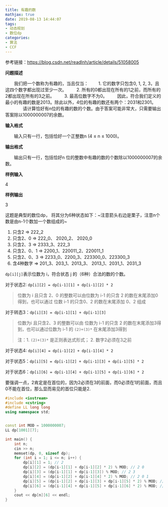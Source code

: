 ```yaml
---
title: 有趣的数
mathjax: true
date: 2019-08-13 14:44:07
tags:
- 动态规划
- 数位dp
categories:
- 算法
- CCF
---
```






参考链接：https://blog.csdn.net/readlnh/article/details/51058005

**问题描述**

　　我们把一个数称为有趣的，当且仅当：
　　1. 它的数字只包含0, 1, 2, 3，且这四个数字都出现过至少一次。
　　2. 所有的0都出现在所有的1之前，而所有的2都出现在所有的3之前。
　　3. 最高位数字不为0。
　　因此，符合我们定义的最小的有趣的数是2013。除此以外，4位的有趣的数还有两个：2031和2301。
　　　　请计算恰好有n位的有趣的数的个数。由于答案可能非常大，只需要输出答案除以1000000007的余数。

**输入格式**

　　输入只有一行，包括恰好一个正整数n (4 ≤ n ≤ 1000)。

**输出格式**

　　输出只有一行，包括恰好n 位的整数中有趣的数的个数除以1000000007的余数。

**样例输入**

4

**样例输出**

3

<!--more-->

这题是典型的数位dp， 将其分为6种状态如下：~注意箭头右边是栗子，注意n个数是由n-1个数加一个数组成的~

1. 只含2                  =>   222_2
2. 只含2、0            =>   222_0、  2020_2、 2020_0
3. 只含2、3            =>   2333_3、222_3
4. 只含2、0、1      =>   2200_1、220011_2、220011_1
5. 只含2、0、3      =>   2233_0、2200_3、223300_0、223300_3
6. 含4种数字          =>    201_3、203_1、2013_3、 2013_1、2031_1、2031_3

`dp[i][j]`表示位数为 i，符合状态 j 的（6种）合法的数的个数。

对于状态2: `dp[i][2] = dp[i-1][1] + dp[i-1][2] * 2`

> 位数为 i 且只含 2、0 的整数可以由位数为 i-1 的只含 2 的数在末尾添加0 得到，也可以通过 位数 i-1 的只含0、2 的数在末尾添加 0、2 组成

对于转态3：`dp[i][3] = dp[i-1][1] + dp[i-1][3] `

> 位数为i 且只含2、3 的整数可以由 位数为 i-1 的只含 2 的数在末尾添加3得到，也可以通过位数为 i-1 的 `(2)+(3)*` 在末尾添加3得到 
>
> 注：1. `(2)+(3)*` 是正则表达式形式；  2. 数字2必须在3之前

对于状态4: `dp[i][4] = dp[i-1][2] + dp[i-1][4] * 2`

对于状态5：`dp[i][5] = dp[i-1][2] + dp[i-1][3] + dp[i-1][5] * 2`

对于状态6：`dp[i][6] = dp[i-1][4] + dp[i-1][5] + dp[i-1][6] * 2`

要强调一点，2肯定是在首位的，因为2必须在3的前面，而0必须在1的前面，而且0不能在首位，那么显而易见的首位只能是2.



```c++
#include <iostream>
#include <cstring>
#define LL long long
using namespace std;    


const int MOD = 1000000007;
LL dp[1001][7];

int main() {
    int n;
    cin >> n;
    memset(dp, 0, sizeof dp);
    for (int i = 1; i <= n; i++) {
        dp[i][1] = 1; // 2
        dp[i][2] = (dp[i-1][1] + dp[i-1][2] * 2) % MOD; // 2 0
        dp[i][3] = (dp[i-1][1] + dp[i-1][3]) % MOD; // 2 3
        dp[i][4] = (dp[i-1][2] + dp[i-1][4] * 2) % MOD; // 2 0 1
        dp[i][5] = (dp[i-1][2] + dp[i-1][3] + dp[i-1][5] * 2) % MOD; // 2 3 0
        dp[i][6] = (dp[i-1][4] + dp[i-1][5] + dp[i-1][6] * 2) % MOD; // 0 1 2 3
    }
    cout << dp[n][6] << endl;
}
```

